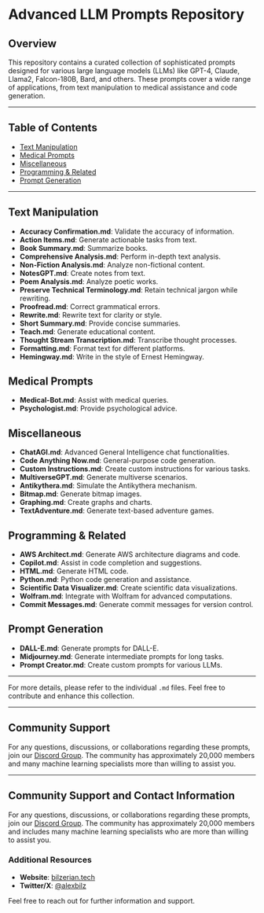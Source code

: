 # Advanced LLM Prompts Repository

## Overview

This repository contains a curated collection of sophisticated prompts designed for various large language models (LLMs) like GPT-4, Claude, Llama2, Falcon-180B, Bard, and others. These prompts cover a wide range of applications, from text manipulation to medical assistance and code generation.

---

## Table of Contents

- [Text Manipulation](#text-manipulation)
- [Medical Prompts](#medical-prompts)
- [Miscellaneous](#miscellaneous)
- [Programming & Related](#programming--related)
- [Prompt Generation](#prompt-generation)

---

## Text Manipulation

- **Accuracy Confirmation.md**: Validate the accuracy of information.
- **Action Items.md**: Generate actionable tasks from text.
- **Book Summary.md**: Summarize books.
- **Comprehensive Analysis.md**: Perform in-depth text analysis.
- **Non-Fiction Analysis.md**: Analyze non-fictional content.
- **NotesGPT.md**: Create notes from text.
- **Poem Analysis.md**: Analyze poetic works.
- **Preserve Technical Terminology.md**: Retain technical jargon while rewriting.
- **Proofread.md**: Correct grammatical errors.
- **Rewrite.md**: Rewrite text for clarity or style.
- **Short Summary.md**: Provide concise summaries.
- **Teach.md**: Generate educational content.
- **Thought Stream Transcription.md**: Transcribe thought processes.
- **Formatting.md**: Format text for different platforms.
- **Hemingway.md**: Write in the style of Ernest Hemingway.

## Medical Prompts

- **Medical-Bot.md**: Assist with medical queries.
- **Psychologist.md**: Provide psychological advice.

## Miscellaneous

- **ChatAGI.md**: Advanced General Intelligence chat functionalities.
- **Code Anything Now.md**: General-purpose code generation.
- **Custom Instructions.md**: Create custom instructions for various tasks.
- **MultiverseGPT.md**: Generate multiverse scenarios.
- **Antikythera.md**: Simulate the Antikythera mechanism.
- **Bitmap.md**: Generate bitmap images.
- **Graphing.md**: Create graphs and charts.
- **TextAdventure.md**: Generate text-based adventure games.

## Programming & Related

- **AWS Architect.md**: Generate AWS architecture diagrams and code.
- **Copilot.md**: Assist in code completion and suggestions.
- **HTML.md**: Generate HTML code.
- **Python.md**: Python code generation and assistance.
- **Scientific Data Visualizer.md**: Create scientific data visualizations.
- **Wolfram.md**: Integrate with Wolfram for advanced computations.
- **Commit Messages.md**: Generate commit messages for version control.

## Prompt Generation

- **DALL-E.md**: Generate prompts for DALL-E.
- **Midjourney.md**: Generate intermediate prompts for long tasks.
- **Prompt Creator.md**: Create custom prompts for various LLMs.

---

For more details, please refer to the individual `.md` files. Feel free to contribute and enhance this collection.

---

## Community Support

For any questions, discussions, or collaborations regarding these prompts, join our [Discord Group](https://discord.gg/chatgpt-prompt-engineering-1051259432199266374). The community has approximately 20,000 members and many machine learning specialists more than willing to assist you.

---

## Community Support and Contact Information

For any questions, discussions, or collaborations regarding these prompts, join our [Discord Group](https://discord.gg/chatgpt-prompt-engineering-1051259432199266374). The community has approximately 20,000 members and includes many machine learning specialists who are more than willing to assist you.

### Additional Resources
- **Website**: [bilzerian.tech](https://www.bilzerian.tech)
- **Twitter/X**: [@alexbilz](https://x.com/alexbilz)

Feel free to reach out for further information and support.
